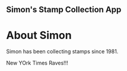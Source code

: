 Simon's Stamp Collection App
---

# About Simon

Simon has been collecting stamps since 1981.  

New YOrk Times Raves!!!
